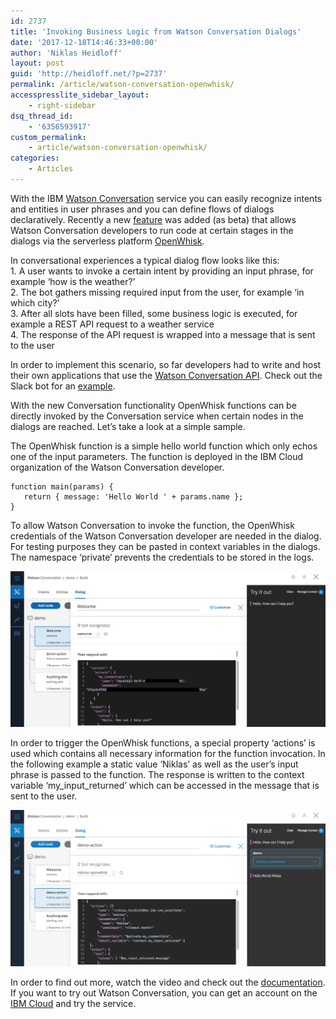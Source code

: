 ```yaml
---
id: 2737
title: 'Invoking Business Logic from Watson Conversation Dialogs'
date: '2017-12-18T14:46:33+00:00'
author: 'Niklas Heidloff'
layout: post
guid: 'http://heidloff.net/?p=2737'
permalink: /article/watson-conversation-openwhisk/
accesspresslite_sidebar_layout:
    - right-sidebar
dsq_thread_id:
    - '6356593917'
custom_permalink:
    - article/watson-conversation-openwhisk/
categories:
    - Articles
---
```


With the IBM [Watson Conversation](https://www.ibm.com/watson/services/conversation/) service you can easily recognize intents and entities in user phrases and you can define flows of dialogs declaratively. Recently a new [feature](https://console.bluemix.net/docs/services/conversation/dialog-actions.html#dialog-actions) was added (as beta) that allows Watson Conversation developers to run code at certain stages in the dialogs via the serverless platform [OpenWhisk](https://www.ibm.com/cloud/functions).

In conversational experiences a typical dialog flow looks like this:  
1\. A user wants to invoke a certain intent by providing an input phrase, for example ‘how is the weather?’  
2\. The bot gathers missing required input from the user, for example ‘in which city?’  
3\. After all slots have been filled, some business logic is executed, for example a REST API request to a weather service  
4\. The response of the API request is wrapped into a message that is sent to the user

In order to implement this scenario, so far developers had to write and host their own applications that use the [Watson Conversation API](https://www.ibm.com/watson/developercloud/conversation/api/v1/#send_message). Check out the Slack bot for an [example](https://github.com/nheidloff/slack-watson-bot/blob/master/handleWatsonResponse.js#L83).

With the new Conversation functionality OpenWhisk functions can be directly invoked by the Conversation service when certain nodes in the dialogs are reached. Let’s take a look at a simple sample.

The OpenWhisk function is a simple hello world function which only echos one of the input parameters. The function is deployed in the IBM Cloud organization of the Watson Conversation developer.

```
function main(params) {
   return { message: 'Hello World ' + params.name };
}
```

To allow Watson Conversation to invoke the function, the OpenWhisk credentials of the Watson Conversation developer are needed in the dialog. For testing purposes they can be pasted in context variables in the dialogs. The namespace ‘private’ prevents the credentials to be stored in the logs.

![image](/assets/img/2017/12/conversation-openwhisk1.png)

In order to trigger the OpenWhisk functions, a special property ‘actions’ is used which contains all necessary information for the function invocation. In the following example a static value ‘Niklas’ as well as the user’s input phrase is passed to the function. The response is written to the context variable ‘my\_input\_returned’ which can be accessed in the message that is sent to the user.

![image](/assets/img/2017/12/conversation-openwhisk2.png)

In order to find out more, watch the video and check out the [documentation](https://console.bluemix.net/docs/services/conversation/dialog-actions.html#dialog-actions). If you want to try out Watson Conversation, you can get an account on the [IBM Cloud](http://ibm.biz/nheidloff) and try the service.